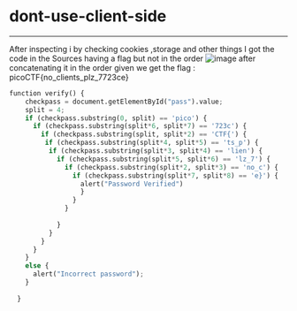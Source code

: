 # dont-use-client-side
---
After inspecting i by checking cookies ,storage and other things I got the code in the Sources having a flag but not in the order 
![image](https://github.com/Bg652/ctf/assets/144695497/decdeb7f-0c67-467f-a65b-057b0305208d) 
after concatenating it in the order given we get the flag : picoCTF{no_clients_plz_7723ce}
```python 
function verify() {
    checkpass = document.getElementById("pass").value;
    split = 4;
    if (checkpass.substring(0, split) == 'pico') {
      if (checkpass.substring(split*6, split*7) == '723c') {
        if (checkpass.substring(split, split*2) == 'CTF{') {
         if (checkpass.substring(split*4, split*5) == 'ts_p') {
          if (checkpass.substring(split*3, split*4) == 'lien') {
            if (checkpass.substring(split*5, split*6) == 'lz_7') {
              if (checkpass.substring(split*2, split*3) == 'no_c') {
                if (checkpass.substring(split*7, split*8) == 'e}') {
                  alert("Password Verified")
                  }
                }
              }
      
            }
          }
        }
      }
    }
    else {
      alert("Incorrect password");
    }
    
  }
```
